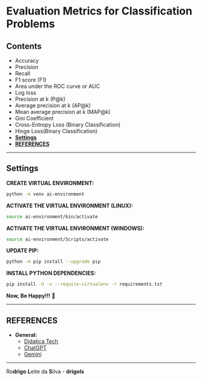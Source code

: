 # Evaluation Metrics for Classification Problems

## Contents

 - Accuracy
 - Precision
 - Recall
 - F1 score (F1)
 - Area under the ROC curve or AUC
 - Log loss
 - Precision at k (P@k)
 - Average precision at k (AP@k)
 - Mean average precision at k (MAP@k)
 - Gini Coefficient
 - Cross-Entropy Loss (Binary Classification)
 - Hinge Loss(Binary Classification)
 - [**Settings**](#settings)
 - [**REFERENCES**](#ref)
























































<!--- ( Settings ) --->

---

<div id="settings"></div>

## Settings

**CREATE VIRTUAL ENVIRONMENT:**  
```bash
python -m venv ai-environment
```

**ACTIVATE THE VIRTUAL ENVIRONMENT (LINUX):**  
```bash
source ai-environment/bin/activate
```

**ACTIVATE THE VIRTUAL ENVIRONMENT (WINDOWS):**  
```bash
source ai-environment/Scripts/activate
```

**UPDATE PIP:**
```bash
python -m pip install --upgrade pip
```

**INSTALL PYTHON DEPENDENCIES:**  
```bash
pip install -U -v --require-virtualenv -r requirements.txt
```

**Now, Be Happy!!!** 😬





<!--- ( REFERENCES ) --->

---

<div id="ref"></div>

## REFERENCES

 - **General:**
   - [Didatica Tech](https://didatica.tech/)
   - [ChatGPT](https://chat.openai.com/)
   - [Gemini](https://gemini.google.com/app)

---

Ro**drigo** **L**eite da **S**ilva - **drigols**
